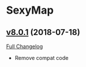 # SexyMap

## [v8.0.1](https://github.com/funkydude/SexyMap/tree/v8.0.1) (2018-07-18)
[Full Changelog](https://github.com/funkydude/SexyMap/compare/v8.0.0...v8.0.1)

- Remove compat code  
